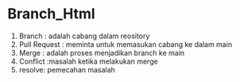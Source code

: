 # Branch_Html
1.	Branch		: adalah cabang dalam reository
2.	Pull Request	: meminta untuk memasukan cabang ke dalam main 
3.	Merge		: adalah proses menjadikan branch ke main 
4.	Conflict		:masalah ketika melakukan merge
5.	resolve: pemecahan masalah
